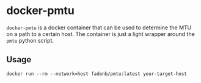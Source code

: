 docker-pmtu
===========

`docker-pmtu` is a docker container that can be used to determine the MTU on a path to a certain host.
The container is just a light wrapper around the `pmtu` python script.

## Usage
`docker run --rm --network=host fadenb/pmtu:latest your-target-host`
